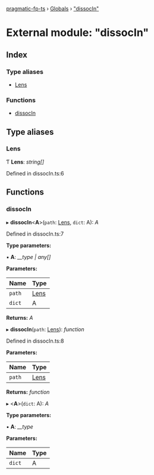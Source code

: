 [pragmatic-fp-ts](../README.md) › [Globals](../globals.md) › ["dissocIn"](_dissocin_.md)

# External module: "dissocIn"

## Index

### Type aliases

* [Lens](_dissocin_.md#lens)

### Functions

* [dissocIn](_dissocin_.md#dissocin)

## Type aliases

###  Lens

Ƭ **Lens**: *string[]*

Defined in dissocIn.ts:6

## Functions

###  dissocIn

▸ **dissocIn**<**A**>(`path`: [Lens](_dissocin_.md#lens), `dict`: A): *A*

Defined in dissocIn.ts:7

**Type parameters:**

▪ **A**: *__type | any[]*

**Parameters:**

Name | Type |
------ | ------ |
`path` | [Lens](_dissocin_.md#lens) |
`dict` | A |

**Returns:** *A*

▸ **dissocIn**(`path`: [Lens](_dissocin_.md#lens)): *function*

Defined in dissocIn.ts:8

**Parameters:**

Name | Type |
------ | ------ |
`path` | [Lens](_dissocin_.md#lens) |

**Returns:** *function*

▸ <**A**>(`dict`: A): *A*

**Type parameters:**

▪ **A**: *__type*

**Parameters:**

Name | Type |
------ | ------ |
`dict` | A |
